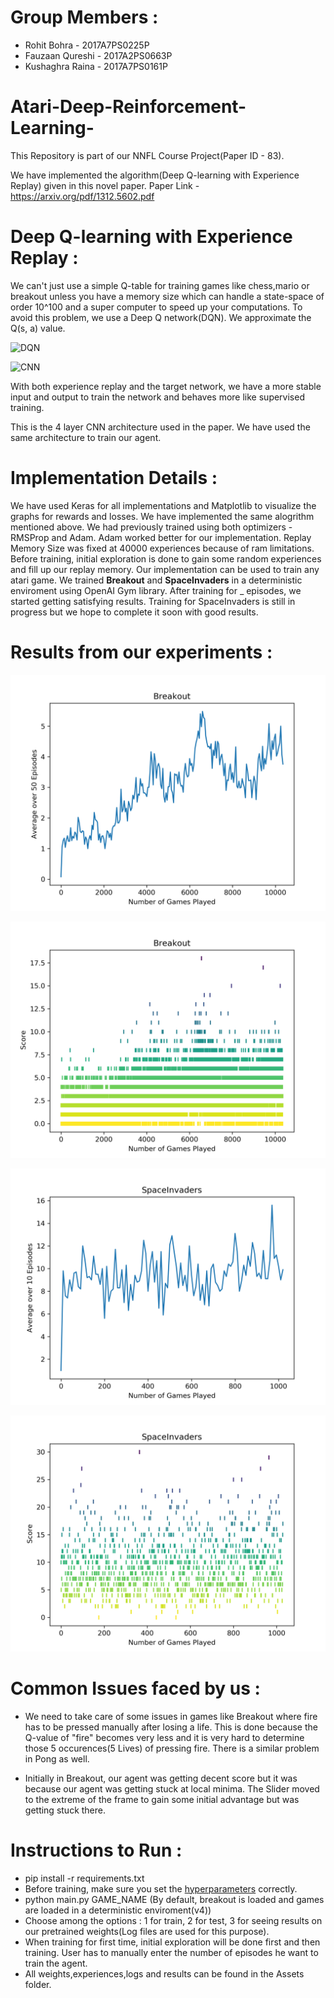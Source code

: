 # Group Members :

* Rohit Bohra - 2017A7PS0225P
* Fauzaan Qureshi - 2017A2PS0663P
* Kushaghra Raina - 2017A7PS0161P

# Atari-Deep-Reinforcement-Learning-

This Repository is part of our NNFL Course Project(Paper ID - 83). 

We have implemented the algorithm(Deep Q-learning with Experience Replay) given in this novel paper.
Paper Link - https://arxiv.org/pdf/1312.5602.pdf

# Deep Q-learning with Experience Replay :
We can't just use a simple Q-table for training games like chess,mario or breakout unless you have a memory size which can handle a state-space of order 10^100 and a super computer to speed up your computations. To avoid this problem, we use a Deep Q network(DQN). We approximate the Q(s, a) value.

![DQN](https://github.com/geeky-wizard/Atari-Deep-Reinforcement-Learning-/blob/master/Assets/Others/DQN_Algorithm.png)

![CNN](https://github.com/geeky-wizard/Atari-Deep-Reinforcement-Learning-/blob/master/Assets/Others/CNN.png)

With both experience replay and the target network, we have a more stable input and output to train the network and behaves more like supervised training.

This is the 4 layer CNN architecture used in the paper. We have used the same architecture to train our agent.

# Implementation Details :
We have used Keras for all implementations and Matplotlib to visualize the graphs for rewards and losses. We have implemented the same alogrithm mentioned above. We had previously trained using both optimizers - RMSProp and Adam. Adam worked better for our implementation. Replay Memory Size was fixed at 40000 experiences because of ram limitations. Before training, initial exploration is done to gain some random experiences and fill up our replay memory. Our implementation can be used to train any atari game. We trained **Breakout** and **SpaceInvaders** in a deterministic enviroment using OpenAI Gym library. After training for _ episodes, we started getting satisfying results. Training for SpaceInvaders is still in progress but we hope to complete it soon with good results.

# Results from our experiments :

![Breakout avg](https://github.com/geeky-wizard/Atari-Deep-Reinforcement-Learning/blob/master/Assets/Results/Breakout%2050%20Avg.png)

![Breakout score](https://github.com/geeky-wizard/Atari-Deep-Reinforcement-Learning/blob/master/Assets/Results/Breakout%20Score.png)

![SpaceInvaders avg](https://github.com/geeky-wizard/Atari-Deep-Reinforcement-Learning/blob/master/Assets/Results/SpaceInvaders%20Avg%2010.png)

![SpaceInvaders score](https://github.com/geeky-wizard/Atari-Deep-Reinforcement-Learning/blob/master/Assets/Results/SpaceInvaders%20Score.png)

# Common Issues faced by us :

* We need to take care of some issues in games like Breakout where fire has to be pressed manually after losing a life. This is done because the Q-value of "fire" becomes very less and it is very hard to determine those 5 occurences(5 Lives) of pressing fire. There is a similar problem in Pong as well.

* Initially in Breakout, our agent was getting decent score but it was because our agent was getting stuck at local minima. The Slider moved to the extreme of the frame to gain some initial advantage but was getting stuck there.

# Instructions to Run :

* pip install -r requirements.txt
* Before training, make sure you set the [hyperparameters](https://github.com/geeky-wizard/Atari-Deep-Reinforcement-Learning/blob/master/hyperparameters.py) correctly.
* python main.py GAME_NAME (By default, breakout is loaded and games are loaded in a deterministic enviroment(v4))
* Choose among the options : 1 for train, 2 for test, 3 for seeing results on our pretrained weights(Log files are used for this purpose).
* When training for first time, initial exploration will be done first and then training. User has to manually enter the number of episodes he want to train the agent.
* All weights,experiences,logs and results can be found in the Assets folder.
